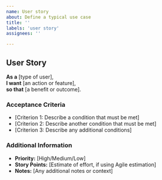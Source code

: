 ```yaml
---
name: User story
about: Define a typical use case
title: ''
labels: 'user story'
assignees: ''

---
```

## User Story

**As a** [type of user],  
**I want** [an action or feature],  
**so that** [a benefit or outcome].

### Acceptance Criteria
- [Criterion 1: Describe a condition that must be met]
- [Criterion 2: Describe another condition that must be met]
- [Criterion 3: Describe any additional conditions]

### Additional Information
- **Priority:** [High/Medium/Low]
- **Story Points:** [Estimate of effort, if using Agile estimation]
- **Notes:** [Any additional notes or context]

